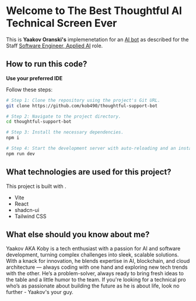 # Welcome to The Best Thoughtful AI Technical Screen Ever

This is **Yaakov Oranski's** implemenetation for an [AI bot](https://thoughtfulautomation.notion.site/AI-Technical-Screen-d4d381a8c38d40fc9287cdb6c4f9992a) as described for the Staff [Software Engineer, Applied AI](https://www.thoughtful.ai/job?gh_jid=4470319005) role.

## How to run this code?


**Use your preferred IDE**

Follow these steps:

```sh
# Step 1: Clone the repository using the project's Git URL.
git clone https://github.com/kob490/thoughtful-support-bot

# Step 2: Navigate to the project directory.
cd thoughtful-support-bot

# Step 3: Install the necessary dependencies.
npm i

# Step 4: Start the development server with auto-reloading and an instant preview.
npm run dev
```

## What technologies are used for this project?

This project is built with .

- Vite
- React
- shadcn-ui
- Tailwind CSS

## What else should you know about me?

Yaakov AKA Koby is a tech enthusiast with a passion for AI and software development, turning complex challenges into sleek, scalable solutions. With a knack for innovation, he blends expertise in AI, blockchain, and cloud architecture — always coding with one hand and exploring new tech trends with the other. He’s a problem-solver, always ready to bring fresh ideas to the table and a little humor to the team. If you're looking for a technical pro who’s as passionate about building the future as he is about life, look no further - Yaakov's your guy.